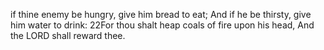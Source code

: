 if thine enemy be hungry, give him bread to eat;
And if he be thirsty, give him water to drink:
22For thou shalt heap coals of fire upon his head,
And the LORD shall reward thee.